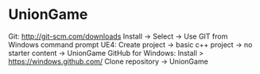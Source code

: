 # UnionGame
Git: 
  http://git-scm.com/downloads
  Install -> Select -> Use GIT from Windows command prompt
UE4:
	Create project -> basic c++ project -> no starter content -> UnionGame
GitHub for Windows:
  Install > https://windows.github.com/
	Clone repository -> UnionGame
